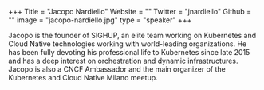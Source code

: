 +++
Title = "Jacopo Nardiello"
Website = ""
Twitter = "jnardiello"
Github = ""
image = "jacopo-nardiello.jpg"
type = "speaker"
+++

Jacopo is the founder of SIGHUP, an elite team working on Kubernetes and Cloud Native technologies working with world-leading organizations. He has been fully devoting his professional life to Kubernetes since late 2015 and has a deep interest on orchestration and dynamic infrastructures. Jacopo is also a CNCF Ambassador and the main organizer of the Kubernetes and Cloud Native Milano meetup.